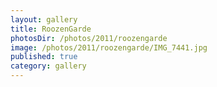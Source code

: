 ```yaml
---
layout: gallery
title: RoozenGarde
photosDir: /photos/2011/roozengarde
image: /photos/2011/roozengarde/IMG_7441.jpg
published: true
category: gallery
---
```

